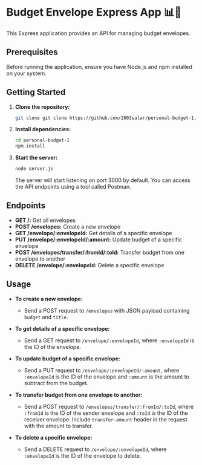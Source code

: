 # Budget Envelope Express App 📊💸

This Express application provides an API for managing budget envelopes.

## Prerequisites

Before running the application, ensure you have Node.js and npm installed on your system.

## Getting Started

1. **Clone the repository:**

    ```bash
    git clone git clone https://github.com/2003salar/personal-budget-1.git
    ```

2. **Install dependencies:**

    ```bash
    cd personal-budget-1
    npm install
    ```

3. **Start the server:**

    ```bash
    node server.js
    ```

    The server will start listening on port 3000 by default. You can access the API endpoints using a tool called Postman.

## Endpoints

- **GET /:** Get all envelopes
- **POST /envelopes:** Create a new envelope
- **GET /envelope/:envelopeId:** Get details of a specific envelope
- **PUT /envelope/:envelopeId/:amount:** Update budget of a specific envelope
- **POST /envelopes/transfer/:fromId/:toId:** Transfer budget from one envelope to another
- **DELETE /envelope/:envelopeId:** Delete a specific envelope

## Usage

- **To create a new envelope:**
  - Send a POST request to `/envelopes` with JSON payload containing `budget` and `title`.
  
- **To get details of a specific envelope:**
  - Send a GET request to `/envelope/:envelopeId`, where `:envelopeId` is the ID of the envelope.

- **To update budget of a specific envelope:**
  - Send a PUT request to `/envelope/:envelopeId/:amount`, where `:envelopeId` is the ID of the envelope and `:amount` is the amount to subtract from the budget.

- **To transfer budget from one envelope to another:**
  - Send a POST request to `/envelopes/transfer/:fromId/:toId`, where `:fromId` is the ID of the sender envelope and `:toId` is the ID of the receiver envelope. Include `transfer-amount` header in the request with the amount to transfer.

- **To delete a specific envelope:**
  - Send a DELETE request to `/envelope/:envelopeId`, where `:envelopeId` is the ID of the envelope to delete.
